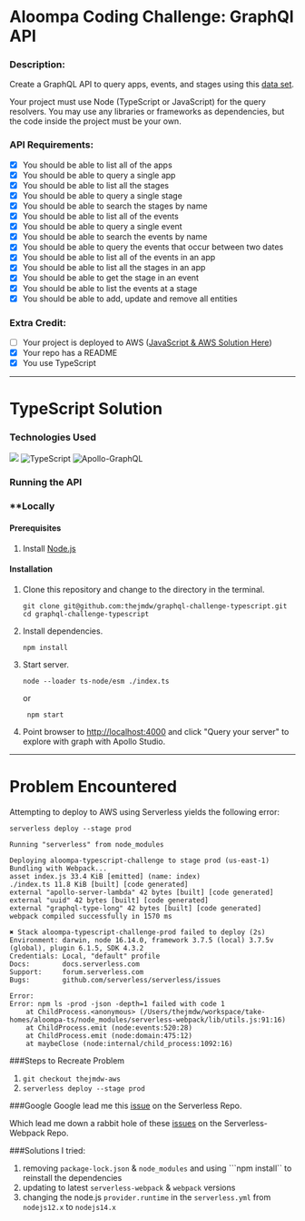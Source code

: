 # Aloompa Coding Challenge: GraphQl API

### Description:

Create a GraphQL API to query apps, events, and stages using this [data set](https://assets.aloompa.com.s3.amazonaws.com/rappers/hiphopfest.json).

Your project must use Node (TypeScript or JavaScript) for the query resolvers. You may use any libraries or frameworks as dependencies, but the code inside the project must be your own.

### API Requirements:
- [x] You should be able to list all of the apps
- [x] You should be able to query a single app
- [x] You should be able to list all the stages
- [x] You should be able to query a single stage
- [x] You should be able to search the stages by name
- [x] You should be able to list all of the events
- [x] You should be able to query a single event
- [x] You should be able to search the events by name
- [x] You should be able to query the events that occur between two dates
- [x] You should be able to list all of the events in an app
- [x] You should be able to list all the stages in an app
- [x] You should be able to get the stage in an event
- [x] You should be able to list the events at a stage
- [x] You should be able to add, update and remove all entities

### Extra Credit:
- [ ] Your project is deployed to AWS ([JavaScript & AWS Solution Here](https://github.com/thejmdw/graphql-challenge))
- [x] Your repo has a README
- [x] You use TypeScript

---

# TypeScript Solution

### Technologies Used


![](https://img.shields.io/badge/Node.js-43853D?style=for-the-badge&logo=node.js&logoColor=white) ![TypeScript](https://img.shields.io/badge/TypeScript-323330?style=for-the-badge&logo=typescript) ![Apollo-GraphQL](https://img.shields.io/badge/-ApolloGraphQL-311C87?style=for-the-badge&logo=apollo-graphql)

### Running the API

### **Locally
#### Prerequisites

1. Install [Node.js](https://nodejs.org/en/)

#### Installation

1. Clone this repository and change to the directory in the  terminal.
    ```
    git clone git@github.com:thejmdw/graphql-challenge-typescript.git
    cd graphql-challenge-typescript
    ```
2. Install dependencies.
    ```
    npm install
    ```
3. Start server.
    ```
    node --loader ts-node/esm ./index.ts 
    ```
    or
    ```
     npm start
    ```
4. Point browser to [http://localhost:4000](http://localhost:4000) and click "Query your server" to explore with graph with Apollo Studio.

---

# Problem Encountered

Attempting to deploy to AWS using Serverless yields the following error: 

```
serverless deploy --stage prod

Running "serverless" from node_modules

Deploying aloompa-typescript-challenge to stage prod (us-east-1)
Bundling with Webpack...
asset index.js 33.4 KiB [emitted] (name: index)
./index.ts 11.8 KiB [built] [code generated]
external "apollo-server-lambda" 42 bytes [built] [code generated]
external "uuid" 42 bytes [built] [code generated]
external "graphql-type-long" 42 bytes [built] [code generated]
webpack compiled successfully in 1570 ms

✖ Stack aloompa-typescript-challenge-prod failed to deploy (2s)
Environment: darwin, node 16.14.0, framework 3.7.5 (local) 3.7.5v (global), plugin 6.1.5, SDK 4.3.2
Credentials: Local, "default" profile
Docs:        docs.serverless.com
Support:     forum.serverless.com
Bugs:        github.com/serverless/serverless/issues

Error:
Error: npm ls -prod -json -depth=1 failed with code 1
    at ChildProcess.<anonymous> (/Users/thejmdw/workspace/take-homes/aloompa-ts/node_modules/serverless-webpack/lib/utils.js:91:16)
    at ChildProcess.emit (node:events:520:28)
    at ChildProcess.emit (node:domain:475:12)
    at maybeClose (node:internal/child_process:1092:16)

```

###Steps to Recreate Problem
 1. ```git checkout thejmdw-aws```
 2. ```serverless deploy --stage prod```

###Google
Google lead me this [issue](https://github.com/serverless/serverless/issues/9187) on the Serverless Repo.

Which lead me down a rabbit hole of these [issues](https://github.com/serverless-heaven/serverless-webpack/issues?q=depth) on the Serverless-Webpack Repo.

###Solutions I tried:

1. removing ```package-lock.json``` & ```node_modules``` and using ```npm install`` to reinstall the dependencies
2. updating to latest ```serverless-webpack``` & ```webpack``` versions
3. changing the node.js ```provider.runtime``` in the ```serverless.yml``` from ```nodejs12.x``` to ```nodejs14.x```

 
